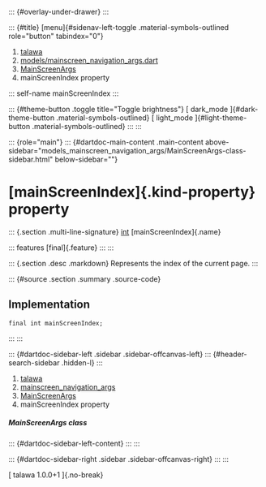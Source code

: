 ::: {#overlay-under-drawer}
:::

::: {#title}
[menu]{#sidenav-left-toggle .material-symbols-outlined role="button"
tabindex="0"}

1.  [talawa](../../index.html)
2.  [models/mainscreen_navigation_args.dart](../../models_mainscreen_navigation_args/)
3.  [MainScreenArgs](../../models_mainscreen_navigation_args/MainScreenArgs-class.html)
4.  mainScreenIndex property

::: self-name
mainScreenIndex
:::

::: {#theme-button .toggle title="Toggle brightness"}
[ dark_mode ]{#dark-theme-button .material-symbols-outlined} [
light_mode ]{#light-theme-button .material-symbols-outlined}
:::
:::

::: {role="main"}
::: {#dartdoc-main-content .main-content above-sidebar="models_mainscreen_navigation_args/MainScreenArgs-class-sidebar.html" below-sidebar=""}
<div>

# [mainScreenIndex]{.kind-property} property

</div>

::: {.section .multi-line-signature}
[int](https://api.flutter.dev/flutter/dart-core/int-class.html)
[mainScreenIndex]{.name}

::: features
[final]{.feature}
:::
:::

::: {.section .desc .markdown}
Represents the index of the current page.
:::

::: {#source .section .summary .source-code}
## Implementation

``` language-dart
final int mainScreenIndex;
```
:::
:::

::: {#dartdoc-sidebar-left .sidebar .sidebar-offcanvas-left}
::: {#header-search-sidebar .hidden-l}
:::

1.  [talawa](../../index.html)
2.  [mainscreen_navigation_args](../../models_mainscreen_navigation_args/)
3.  [MainScreenArgs](../../models_mainscreen_navigation_args/MainScreenArgs-class.html)
4.  mainScreenIndex property

##### MainScreenArgs class

::: {#dartdoc-sidebar-left-content}
:::
:::

::: {#dartdoc-sidebar-right .sidebar .sidebar-offcanvas-right}
:::
:::

[ talawa 1.0.0+1 ]{.no-break}
